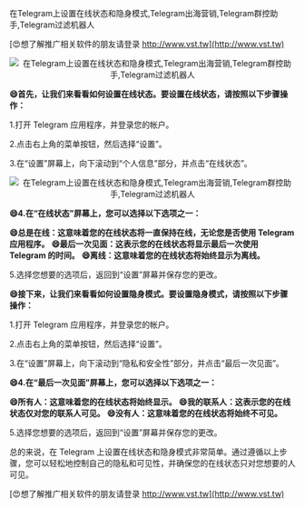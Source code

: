在Telegram上设置在线状态和隐身模式,Telegram出海营销,Telegram群控助手,Telegram过滤机器人

[😍想了解推广相关软件的朋友请登录 http://www.vst.tw](http://www.vst.tw)

 <center><img src="https://vst.tw/MP4/tuiguang/png/0.png" alt="在Telegram上设置在线状态和隐身模式,Telegram出海营销,Telegram群控助手,Telegram过滤机器人"></center>

**😄首先，让我们来看看如何设置在线状态。要设置在线状态，请按照以下步骤操作：**

1.打开 Telegram 应用程序，并登录您的帐户。

2.点击右上角的菜单按钮，然后选择“设置”。

3.在“设置”屏幕上，向下滚动到“个人信息”部分，并点击“在线状态”。

 <center><img src="https://vst.tw/MP4/tuiguang/png/2.png" alt="在Telegram上设置在线状态和隐身模式,Telegram出海营销,Telegram群控助手,Telegram过滤机器人"></center>

**😄4.在“在线状态”屏幕上，您可以选择以下选项之一：**

**😄总是在线：这意味着您的在线状态将一直保持在线，无论您是否使用 Telegram 应用程序。**
**😄最后一次见面：这表示您的在线状态将显示最后一次使用 Telegram 的时间。**
**😄离线：这意味着您的在线状态将始终显示为离线。**

5.选择您想要的选项后，返回到“设置”屏幕并保存您的更改。

**😄接下来，让我们来看看如何设置隐身模式。要设置隐身模式，请按照以下步骤操作：**

1.打开 Telegram 应用程序，并登录您的帐户。

2.点击右上角的菜单按钮，然后选择“设置”。

3.在“设置”屏幕上，向下滚动到“隐私和安全性”部分，并点击“最后一次见面”。

**😄4.在“最后一次见面”屏幕上，您可以选择以下选项之一：**

**😄所有人：这意味着您的在线状态将始终显示。**
**😄我的联系人：这表示您的在线状态仅对您的联系人可见。**
**😄没有人：这意味着您的在线状态将始终不可见。**

5.选择您想要的选项后，返回到“设置”屏幕并保存您的更改。

总的来说，在 Telegram 上设置在线状态和隐身模式非常简单。通过遵循以上步骤，您可以轻松地控制自己的隐私和可见性，并确保您的在线状态只对您想要的人可见。

[😍想了解推广相关软件的朋友请登录 http://www.vst.tw](http://www.vst.tw)




